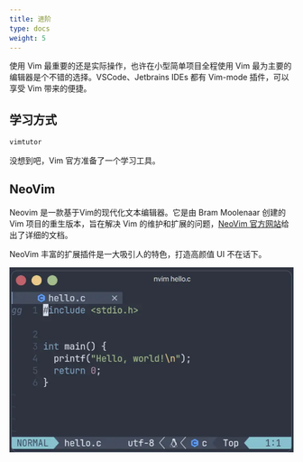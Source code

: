 ```yaml
---
title: 进阶
type: docs
weight: 5
---
```


使用 Vim 最重要的还是实际操作，也许在小型简单项目全程使用 Vim 最为主要的编辑器是个不错的选择。VSCode、Jetbrains IDEs 都有 Vim-mode 插件，可以享受 Vim 带来的便捷。

## 学习方式

```bash {filename="Terminal"}
vimtutor
```

没想到吧，Vim 官方准备了一个学习工具。

## NeoVim

Neovim 是一款基于Vim的现代化文本编辑器。它是由 Bram Moolenaar 创建的 Vim 项目的重生版本，旨在解决 Vim 的维护和扩展的问题，[NeoVim 官方网站](https://neovim.io)给出了详细的文档。

NeoVim 丰富的扩展插件是一大吸引人的特色，打造高颜值 UI 不在话下。

![neovim](./assets/neovim.webp)
